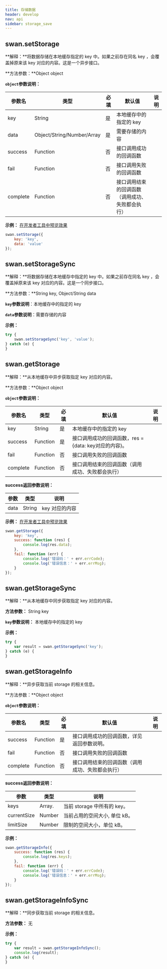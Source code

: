 ```yaml
---
title: 存储数据
header: develop
nav: api
sidebar: storage_save
---
```


## swan.setStorage


**解释：**将数据存储在本地缓存指定的 key 中。如果之前存在同名 key ，会覆盖掉原来该 key 对应的内容。这是一个异步接口。

**方法参数：**Object object

**`object`参数说明：**

|参数名 |类型  |必填 | 默认值 |说明|
|---- | ---- | ---- | ----|----|
|key |String | 是  | 本地缓存中的指定的 key|
|data  |  Object/String/Number/Array  | 是  | 需要存储的内容|
|success| Function |   否 |  接口调用成功的回调函数|
|fail  |  Function |   否  |接口调用失败的回调函数|
|complete   | Function   | 否 |  接口调用结束的回调函数（调用成功、失败都会执行）|

**示例：**
<a href="swanide://fragment/17cdc0c62288d1df2ce8bdc587bcaf211540397011" title="在开发者工具中预览效果" target="_blank">在开发者工具中预览效果</a>
```js
swan.setStorage({
    key: 'key',
    data: 'value'
});
```
<!-- #### 错误码
**Andriod**
|错误码|说明|
|--|--|
|201|解析失败，请检查调起协议是否合法。|
|1001|执行失败|
**iOS**
|错误码|说明|
|--|--|
|202|解析失败，请检查参数是否正确。|
|1003|超过最大存储文件大小| -->

## swan.setStorageSync


**解释：**将数据存储在本地缓存中指定的 key 中。如果之前存在同名 key ，会覆盖掉原来该 key 对应的内容。这是一个同步接口。

**方法参数：**String key, Object/String data

**`key`参数说明**：本地缓存中的指定的 key

**`data`参数说明**：需要存储的内容

**示例：**

```js
try {
    swan.setStorageSync('key', 'value');
} catch (e) {
}
```
<!-- #### 错误码

**Andriod**

|错误码|说明|
|--|--|
|201|解析失败，请检查调起协议是否合法。|
|1001|执行失败|

**iOS**

|错误码|说明|
|--|--|
|202|解析失败，请检查参数是否正确。|
|1003|超过最大存储文件大小| -->



## swan.getStorage


**解释：**从本地缓存中异步获取指定 key 对应的内容。

**方法参数：**Object object

**`object`参数说明：**

|参数名 |类型  |必填 | 默认值 |说明|
|---- | ---- | ---- | ----|----|
|key |String | 是 |  本地缓存中的指定的 key|
|success |Function   | 是  | 接口调用成功的回调函数，res = {data: key对应的内容}。|
|fail  |  Function  |  否  | 接口调用失败的回调函数|
|complete  |  Function   | 否  | 接口调用结束的回调函数（调用成功、失败都会执行）|

**success返回参数说明：**

|参数 | 类型 |说明|
|---- | ---- | ---- |
|data   | String | key 对应的内容|

**示例：**
<a href="swanide://fragment/17cdc0c62288d1df2ce8bdc587bcaf211540397011" title="在开发者工具中预览效果" target="_blank">在开发者工具中预览效果</a>
```js
swan.getStorage({
    key: 'key',
    success: function (res) {
        console.log(res.data);
    },
    fail: function (err) {
        console.log('错误码：' + err.errCode);
        console.log('错误信息：' + err.errMsg);
    }
});
```
<!-- #### 错误码
**Andriod**
|错误码|说明|
|--|--|
|201|解析失败，请检查调起协议是否合法|
|1001|执行失败|
**iOS**
|错误码|说明|
|--|--|
|202|解析失败，请检查参数是否正确。| -->

## swan.getStorageSync


**解释：**从本地缓存中同步获取指定 key 对应的内容。

**方法参数：** String key

**`key`参数说明：** 本地缓存中的指定的 key

**示例：**

```js
try {
    var result = swan.getStorageSync('key');
} catch (e) {
}
```
<!-- #### 错误码

**Andriod**

|错误码|说明|
|--|--|
|201|解析失败，请检查调起协议是否合法。|
|1001|执行失败|

**iOS**

|错误码|说明|
|--|--|
|202|解析失败，请检查参数是否正确。| -->

## swan.getStorageInfo


**解释：**异步获取当前 storage 的相关信息。

**方法参数：**Object object

**`object`参数说明：**

|参数名 |类型  |必填 | 默认值 |说明|
|---- | ---- | ---- | ----|----|
|success |Function |   是  | 接口调用成功的回调函数，详见返回参数说明。|
|fail  |  Function  |  否  | 接口调用失败的回调函数|
|complete |   Function |   否 |  接口调用结束的回调函数（调用成功、失败都会执行）|


**success返回参数说明：**

|参数 | 类型 | 说明|
|---- | ---- | ---- |
|keys  |  Array.<string> |   当前 storage 中所有的 key。|
|currentSize | Number | 当前占用的空间大小, 单位 kB。|
|limitSize |  Number |  限制的空间大小，单位 kB。|  


**示例：**

```js
swan.getStorageInfo({
    success: function (res) {
        console.log(res.keys);
    },
    fail: function (err) {
        console.log('错误码：' + err.errCode);
        console.log('错误信息：' + err.errMsg);
    }
});
```
<!-- #### 错误码

**Andriod**

|错误码|说明|
|--|--|
|1001|执行失败| -->

## swan.getStorageInfoSync


**解释：**同步获取当前 storage 的相关信息。

**方法参数：** 无

**示例：**

```js
try {
    var result = swan.getStorageInfoSync();
    console.log(result);
} catch (e) {
}
```
<!-- #### 错误码

**Andriod**

|错误码|说明|
|--|--|
|1001|执行失败| -->
